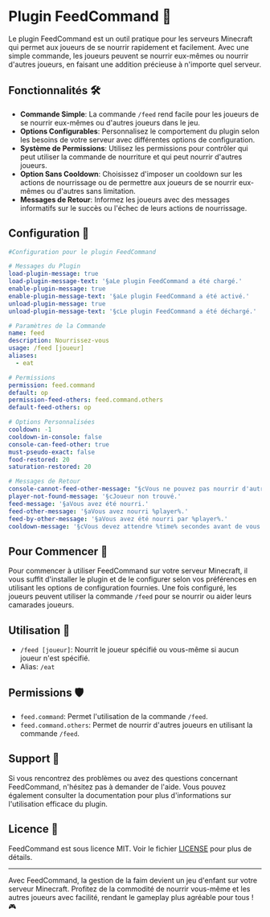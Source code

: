 # Plugin FeedCommand 🍲

Le plugin FeedCommand est un outil pratique pour les serveurs Minecraft qui permet aux joueurs de se nourrir rapidement et facilement. Avec une simple commande, les joueurs peuvent se nourrir eux-mêmes ou nourrir d'autres joueurs, en faisant une addition précieuse à n'importe quel serveur.

## Fonctionnalités 🛠️

- **Commande Simple**: La commande `/feed` rend facile pour les joueurs de se nourrir eux-mêmes ou d'autres joueurs dans le jeu.
- **Options Configurables**: Personnalisez le comportement du plugin selon les besoins de votre serveur avec différentes options de configuration.
- **Système de Permissions**: Utilisez les permissions pour contrôler qui peut utiliser la commande de nourriture et qui peut nourrir d'autres joueurs.
- **Option Sans Cooldown**: Choisissez d'imposer un cooldown sur les actions de nourrissage ou de permettre aux joueurs de se nourrir eux-mêmes ou d'autres sans limitation.
- **Messages de Retour**: Informez les joueurs avec des messages informatifs sur le succès ou l'échec de leurs actions de nourrissage.

## Configuration 📝

```yaml
#Configuration pour le plugin FeedCommand

# Messages du Plugin
load-plugin-message: true
load-plugin-message-text: '§aLe plugin FeedCommand a été chargé.'
enable-plugin-message: true
enable-plugin-message-text: '§aLe plugin FeedCommand a été activé.'
unload-plugin-message: true
unload-plugin-message-text: '§cLe plugin FeedCommand a été déchargé.'

# Paramètres de la Commande
name: feed
description: Nourrissez-vous
usage: /feed [joueur]
aliases:
  - eat

# Permissions
permission: feed.command
default: op
permission-feed-others: feed.command.others
default-feed-others: op

# Options Personnalisées
cooldown: -1
cooldown-in-console: false
console-can-feed-other: true
must-pseudo-exact: false
food-restored: 20
saturation-restored: 20

# Messages de Retour
console-cannot-feed-other-message: "§cVous ne pouvez pas nourrir d'autres joueurs depuis la console."
player-not-found-message: '§cJoueur non trouvé.'
feed-message: '§aVous avez été nourri.'
feed-other-message: '§aVous avez nourri %player%.'
feed-by-other-message: '§aVous avez été nourri par %player%.'
cooldown-message: '§cVous devez attendre %time% secondes avant de vous nourrir à nouveau.'
```

## Pour Commencer 🚀

Pour commencer à utiliser FeedCommand sur votre serveur Minecraft, il vous suffit d'installer le plugin et de le configurer selon vos préférences en utilisant les options de configuration fournies. Une fois configuré, les joueurs peuvent utiliser la commande `/feed` pour se nourrir ou aider leurs camarades joueurs.

## Utilisation 🍴

- `/feed [joueur]`: Nourrit le joueur spécifié ou vous-même si aucun joueur n'est spécifié.
- Alias: `/eat`

## Permissions 🛡️

- `feed.command`: Permet l'utilisation de la commande `/feed`.
- `feed.command.others`: Permet de nourrir d'autres joueurs en utilisant la commande `/feed`.

## Support 🤝

Si vous rencontrez des problèmes ou avez des questions concernant FeedCommand, n'hésitez pas à demander de l'aide. Vous pouvez également consulter la documentation pour plus d'informations sur l'utilisation efficace du plugin.

## Licence 📜

FeedCommand est sous licence MIT. Voir le fichier [LICENSE](LICENSE) pour plus de détails.

---

Avec FeedCommand, la gestion de la faim devient un jeu d'enfant sur votre serveur Minecraft. Profitez de la commodité de nourrir vous-même et les autres joueurs avec facilité, rendant le gameplay plus agréable pour tous ! 🎮
